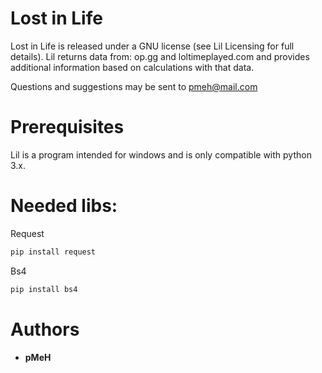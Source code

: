 # Lost in Life

Lost in Life is released under a GNU license (see Lil Licensing for full details).
Lil returns data from: op.gg and loltimeplayed.com and provides additional information based on calculations with that data.

Questions and suggestions may be sent to pmeh@mail.com

# Prerequisites

Lil is a program intended for windows and is only compatible with python 3.x.

# Needed libs:

Request
```sh
pip install request
```

Bs4
```sh
pip install bs4
```

# Authors

* **pMeH**

